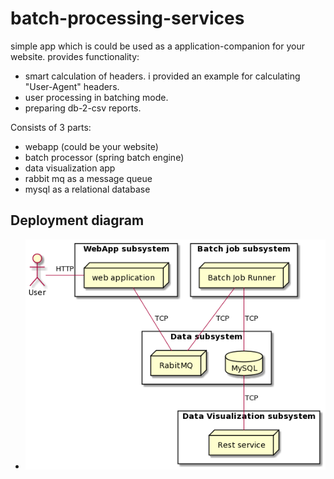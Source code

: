 # batch-processing-services

simple app which is could be used as a application-companion for your website. provides functionality:

- smart calculation of headers. i provided an example for calculating "User-Agent" headers. 
- user processing in batching mode.
- preparing db-2-csv reports.

Consists of 3 parts:
- webapp (could be your website)
- batch processor (spring batch engine)
- data visualization app
- rabbit mq as a message queue
- mysql as a relational database


## Deployment diagram

- ![diagram](images/deployment.png "diagram")
